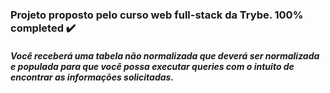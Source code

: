 ### Projeto proposto pelo curso web full-stack da Trybe. 100% completed ✔️

##### Você receberá uma tabela não normalizada que deverá ser normalizada e populada para que você possa executar queries com o intuito de encontrar as informações solicitadas.
